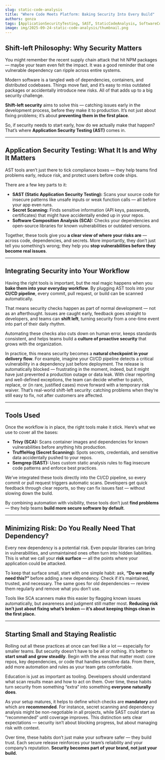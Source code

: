 ```yaml
---
slug: static-code-analysis
title: "Where Code Meets Platform: Baking Security Into Every Build"
authors: gonza
tags: [ApplicationSecurityTesting, SAST, StaticCodeAnalysis, SoftwareCompositionAnalysis, DependencyAnalysis, SecretDetection, VulnerabilityScanner]
image: img/2025-09-24-static-code-analysis/thumbnail.png
---
```


## Shift-left Philosophy: Why Security Matters
You might remember the recent supply chain attack that hit NPM packages — maybe your team even felt the impact. It was a good reminder that one vulnerable dependency can ripple across entire systems.

Modern software is a tangled web of dependencies, containers, and distributed codebases. Things move fast, and it’s easy to miss outdated packages or accidentally introduce new risks. All of that adds up to a big security challenge.

**Shift-left security** aims to solve this — catching issues early in the development process, before they make it to production. It’s not just about fixing problems; it’s about **preventing them in the first place**.

So, if security needs to start early, how do we actually make that happen? That’s where **Application Security Testing (AST)** comes in.

---

## Application Security Testing: What It Is and Why It Matters
AST tools aren’t just there to tick compliance boxes — they help teams find problems early, reduce risk, and protect users before code ships.

There are a few key parts to it:  
- **SAST (Static Application Security Testing):** Scans your source code for insecure patterns like unsafe inputs or weak function calls — all before your app even runs.  
- **Secret Scanning:** Finds sensitive information (API keys, passwords, certificates) that might have accidentally ended up in your repos.  
- **Software Composition Analysis (SCA):** Checks your dependencies and open-source libraries for known vulnerabilities or outdated versions.

Together, these tools give you **a clear view of where your risks are** — across code, dependencies, and secrets. More importantly, they don’t just tell you something’s wrong; they help you **stop vulnerabilities before they become real issues**.

---

## Integrating Security into Your Workflow
Having the right tools is important, but the real magic happens when you **bake them into your everyday workflow**. By plugging AST tools into your **CI/CD pipeline**, every commit, pull request, or build can be scanned automatically.

That means security checks happen as part of normal development — not as an afterthought. Issues are caught early, feedback goes straight to developers, and teams can **shift left**, turning security from a one-time event into part of their daily rhythm.

Automating these checks also cuts down on human error, keeps standards consistent, and helps teams build a **culture of proactive security** that grows with the organization.

In practice, this means security becomes a **natural checkpoint in your delivery flow**. For example, imagine your CI/CD pipeline detects a critical vulnerability in a dependency just before deployment. The release is automatically blocked — frustrating in the moment, indeed, but it might have just prevented a production outage or data leak. With clear reporting and well-defined exceptions, the team can decide whether to patch, replace, or (in rare, justified cases) move forward with a temporary risk waiver. 
That’s real-world shift-left security: catching problems when they’re still easy to fix, not after customers are affected.

---

## Tools Used
Once the workflow is in place, the right tools make it stick. Here’s what we use to cover all the bases:  
- **Trivy (SCA):** Scans container images and dependencies for known vulnerabilities before anything hits production.  
- **TruffleHog (Secret Scanning):** Spots secrets, credentials, and sensitive data accidentally pushed to your repos.  
- **Semgrep (SAST):** Uses custom static analysis rules to flag insecure code patterns and enforce best practices.

We’ve integrated these tools directly into the CI/CD pipeline, so every commit or pull request triggers automatic scans. Developers get quick feedback through clear reports, so they can fix issues fast — without slowing down the build.

By combining automation with visibility, these tools don’t just **find problems** — they help teams **build more secure software by default**.

---

## Minimizing Risk: Do You Really Need That Dependency?
Every new dependency is a potential risk. Even popular libraries can bring in vulnerabilities, and unmaintained ones often turn into hidden liabilities. This is what we call your **risk surface** — all the points where your application could be attacked.

To keep that surface small, start with one simple habit: ask, **“Do we really need this?”** before adding a new dependency. Check if it’s maintained, trusted, and necessary. The same goes for old dependencies — review them regularly and remove what you don’t use.

Tools like SCA scanners make this easier by flagging known issues automatically, but awareness and judgment still matter most. **Reducing risk isn’t just about fixing what’s broken — it’s about keeping things clean in the first place.**

---

## Starting Small and Staying Realistic
Rolling out all these practices at once can feel like a lot — especially for smaller teams. But security doesn’t have to be all or nothing. It’s better to **start small and grow steadily**. Begin with the areas that matter most: core repos, key dependencies, or code that handles sensitive data. From there, add more automation and rules as your team gets comfortable.

Education is just as important as tooling. Developers should understand what scan results mean and how to act on them. Over time, these habits turn security from something “extra” into something **everyone naturally does**.

As your setup matures, it helps to define which checks are **mandatory** and which are **recommended**. For instance, secret scanning and dependency analysis might be non-negotiable in all projects, while SAST could start as “recommended” until coverage improves. This distinction sets clear expectations — security isn’t about blocking progress, but about managing risk with context.

Over time, these habits don’t just make your software safer — they build trust. Each secure release reinforces your team’s reliability and your company’s reputation. **Security becomes part of your brand, not just your build.**